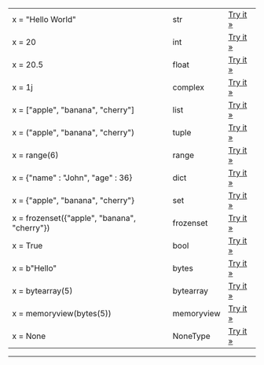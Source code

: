 
|   |   |   |
|---|---|---|
|x = "Hello World"|str|[Try it »](https://www.w3schools.com/python/trypython.asp?filename=demo_type_str)|
|x = 20|int|[Try it »](https://www.w3schools.com/python/trypython.asp?filename=demo_type_int)|
|x = 20.5|float|[Try it »](https://www.w3schools.com/python/trypython.asp?filename=demo_type_float)|
|x = 1j|complex|[Try it »](https://www.w3schools.com/python/trypython.asp?filename=demo_type_complex)|
|x = ["apple", "banana", "cherry"]|list|[Try it »](https://www.w3schools.com/python/trypython.asp?filename=demo_type_list)|
|x = ("apple", "banana", "cherry")|tuple|[Try it »](https://www.w3schools.com/python/trypython.asp?filename=demo_type_tuple)|
|x = range(6)|range|[Try it »](https://www.w3schools.com/python/trypython.asp?filename=demo_type_range)|
|x = {"name" : "John", "age" : 36}|dict|[Try it »](https://www.w3schools.com/python/trypython.asp?filename=demo_type_dict)|
|x = {"apple", "banana", "cherry"}|set|[Try it »](https://www.w3schools.com/python/trypython.asp?filename=demo_type_set)|
|x = frozenset({"apple", "banana", "cherry"})|frozenset|[Try it »](https://www.w3schools.com/python/trypython.asp?filename=demo_type_frozenset)|
|x = True|bool|[Try it »](https://www.w3schools.com/python/trypython.asp?filename=demo_type_bool)|
|x = b"Hello"|bytes|[Try it »](https://www.w3schools.com/python/trypython.asp?filename=demo_type_bytes)|
|x = bytearray(5)|bytearray|[Try it »](https://www.w3schools.com/python/trypython.asp?filename=demo_type_bytearray)|
|x = memoryview(bytes(5))|memoryview|[Try it »](https://www.w3schools.com/python/trypython.asp?filename=demo_type_memoryview)|
|x = None|NoneType|[Try it »](https://www.w3schools.com/python/trypython.asp?filename=demo_type_nonetype)|

---
